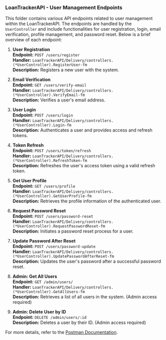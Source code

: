 ### LoanTrackerAPI - User Management Endpoints
This folder contains various API endpoints related to user management within the LoanTrackerAPI. The endpoints are handled by the `UserController` and include functionalities for user registration, login, email verification, profile management, and password reset. Below is a brief overview of each endpoint:

1. **User Registration**  
    **Endpoint:** `POST /users/register`  
    **Handler:** `LoanTrackerAPI/Delivery/controllers.(*UserController).RegisterUser-fm`  
    **Description:** Registers a new user with the system.

2. **Email Verification**  
    **Endpoint:** `GET /users/verify-email`  
    **Handler:** `LoanTrackerAPI/Delivery/controllers.(*UserController).VerifyEmail-fm`  
    **Description:** Verifies a user's email address.

3. **User Login**  
    **Endpoint:** `POST /users/login`  
    **Handler:** `LoanTrackerAPI/Delivery/controllers.(*UserController).Login-fm`  
    **Description:** Authenticates a user and provides access and refresh tokens.

4. **Token Refresh**  
    **Endpoint:** `POST /users/token/refresh`  
    **Handler:** `LoanTrackerAPI/Delivery/controllers.(*UserController).RefreshToken-fm`  
    **Description:** Refreshes the user's access token using a valid refresh token.

5. **Get User Profile**  
    **Endpoint:** `GET /users/profile`  
    **Handler:** `LoanTrackerAPI/Delivery/controllers.(*UserController).GetUserProfile-fm`  
    **Description:** Retrieves the profile information of the authenticated user.

6. **Request Password Reset**  
    **Endpoint:** `POST /users/password-reset`  
    **Handler:** `LoanTrackerAPI/Delivery/controllers.(*UserController).RequestPasswordReset-fm`  
    **Description:** Initiates a password reset process for a user.

7. **Update Password After Reset**  
    **Endpoint:** `POST /users/password-update`  
    **Handler:** `LoanTrackerAPI/Delivery/controllers.(*UserController).UpdatePasswordAfterReset-fm`  
    **Description:** Updates the user's password after a successful password reset.

8. **Admin: Get All Users**  
    **Endpoint:** `GET /admin/users/`  
    **Handler:** `LoanTrackerAPI/Delivery/controllers.(*UserController).GetAllUsers-fm`  
    **Description:** Retrieves a list of all users in the system. (Admin access required)

9. **Admin: Delete User by ID**  
    **Endpoint:** `DELETE /admin/users/:id`  
    **Description:** Deletes a user by their ID. (Admin access required)

For more details, refer to the [Postman Documentation](https://documenter.getpostman.com/view/37364622/2sAXjJ6De8).
